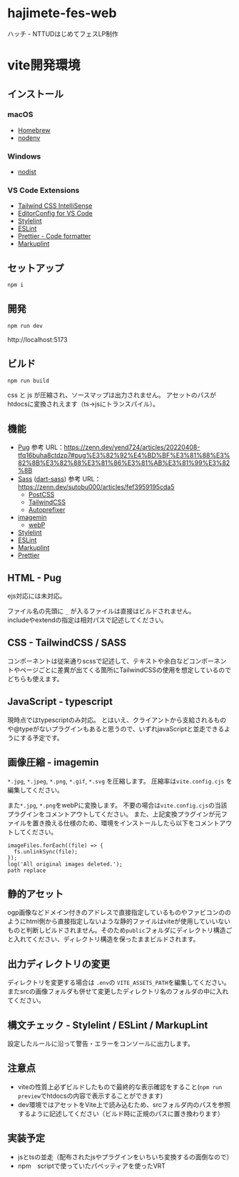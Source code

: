 # hajimete-fes-web

ハッチ - NTTUDはじめてフェスLP制作

# vite開発環境

## インストール

### macOS

- [Homebrew](https://brew.sh/index_ja.html)
- [nodenv](docs/nodenv.md)

### Windows

- [nodist](docs/nodist.md)

### VS Code Extensions

- [Tailwind CSS IntelliSense](https://marketplace.visualstudio.com/items?itemName=bradlc.vscode-tailwindcss)
- [EditorConfig for VS Code](https://marketplace.visualstudio.com/items?itemName=EditorConfig.EditorConfig)
- [Stylelint](https://marketplace.visualstudio.com/items?itemName=stylelint.vscode-stylelint)
- [ESLint](https://marketplace.visualstudio.com/items?itemName=dbaeumer.vscode-eslint)
- [Prettier - Code formatter](https://marketplace.visualstudio.com/items?itemName=esbenp.prettier-vscode)
- [Markuplint](https://marketplace.visualstudio.com/items?itemName=yusukehirao.vscode-markuplint)

## セットアップ

```sh
npm i
```

## 開発

```sh
npm run dev
```

http://localhost:5173

## ビルド

```sh
npm run build
```

css と js が圧縮され、ソースマップは出力されません。
アセットのパスがhtdocsに変換されえます（ts→jsにトランスパイル）。

## 機能

- [Pug](https://pugjs.org/api/getting-started.html)
  参考 URL：https://zenn.dev/yend724/articles/20220408-tfq16buha8ctdzp7#pug%E3%82%92%E4%BD%BF%E3%81%88%E3%82%8B%E3%82%88%E3%81%86%E3%81%AB%E3%81%99%E3%82%8B
- [Sass](https://sass-lang.com/) ([dart-sass](https://github.com/sass/dart-sass))
  参考 URL：https://zenn.dev/sutobu000/articles/fef3959195cda5
  - [PostCSS](https://postcss.org/)
  - [TailwindCSS](https://tailwindcss.com/)
  - [Autoprefixer](https://github.com/postcss/autoprefixer)
- [imagemin](https://github.com/imagemin/imagemin)
  - [webP](https://github.com/rei990/vite-plugin-webp-and-path)
- [Stylelint](https://stylelint.io/)
- [ESLint](https://eslint.org/)
- [Markuplint](https://markuplint.dev/ja/)
- [Prettier](https://prettier.io/)

## HTML - Pug

ejs対応には未対応。

ファイル名の先頭に `_` が入るファイルは直接はビルドされません。  
includeやextendの指定は相対パスで記述してください。

## CSS - TailwindCSS / SASS

コンポーネントは従来通りscssで記述して、テキストや余白などコンポーネントやページごとに差異が出てくる箇所にTailwindCSSの使用を想定しているのでどちらも使えます。

## JavaScript - typescript

現時点ではtypescriptのみ対応。
とはいえ、クライアントから支給されるものや@typeがないプラグインもあると思うので、いずれjavaScriptと並走できるようにする予定です。

## 画像圧縮 - imagemin

`*.jpg`, `*.jpeg`, `*.png`, `*.gif`, `*.svg` を圧縮します。
圧縮率は`vite.config.cjs` を編集してください。

また`*.jpg`, `*.png`をwebPに変換します。
不要の場合は`vite.config.cjs`の当該プラグインをコメントアウトしてください。
また、上記変換プラグインが元ファイルを置き換える仕様のため、環境をインストールしたら以下をコメントアウトしてください。

```
imageFiles.forEach((file) => {
  fs.unlinkSync(file);
});
log('All original images deleted.');
path replace

```

## 静的アセット

ogp画像などドメイン付きのアドレスで直接指定しているものやファビコンののようにhtml側から直接指定しないような静的ファイルはviteが使用していいないものと判断しビルドされません。そのため`public`フォルダにディレクトリ構造ごと入れてください、ディレクトリ構造を保ったままビルドされます。

## 出力ディレクトリの変更

ディレクトリを変更する場合は `.env`の  `VITE_ASSETS_PATH`を編集してください。
またsrcの画像フォルダも併せて変更したディレクトリ名のフォルダの中に入れてください。

## 構文チェック - Stylelint / ESLint / MarkupLint

設定したルールに沿って警告・エラーをコンソールに出力します。

## 注意点

- viteの性質上必ずビルドしたもので最終的な表示確認をすること(`npm run preview`でhtdocsの内容で表示することができます)
- dev環境ではアセットをVite上で読み込むため、srcフォルダ内のパスを参照するように記述してください（ビルド時に正規のパスに置き換わります）

## 実装予定
- jsとtsの並走（配布されたjsやプラグインをいちいち変換するの面倒なので）
- npm　scriptで使っていたパペッティアを使ったVRT
